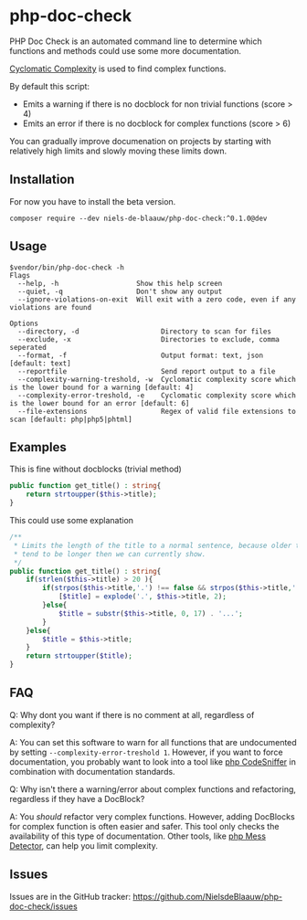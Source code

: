 # php-doc-check

PHP Doc Check is an automated command line to determine which functions and
methods could use some more documentation. 

[Cyclomatic Complexity](https://en.wikipedia.org/wiki/Cyclomatic_complexity) is 
used to find complex functions.

By default this script:

- Emits a warning if there is no docblock for non trivial functions (score > 4)
- Emits an error if there is no docblock for complex functions (score > 6)

You can gradually improve documenation on projects by starting with relatively
high limits and slowly moving these limits down.

## Installation

For now you have to install the beta version.

`composer require --dev niels-de-blaauw/php-doc-check:^0.1.0@dev`

## Usage

```
$vendor/bin/php-doc-check -h
Flags
  --help, -h                   Show this help screen
  --quiet, -q                  Don't show any output
  --ignore-violations-on-exit  Will exit with a zero code, even if any violations are found

Options
  --directory, -d                    Directory to scan for files
  --exclude, -x                      Directories to exclude, comma seperated
  --format, -f                       Output format: text, json [default: text]
  --reportfile                       Send report output to a file
  --complexity-warning-treshold, -w  Cyclomatic complexity score which is the lower bound for a warning [default: 4]
  --complexity-error-treshold, -e    Cyclomatic complexity score which is the lower bound for an error [default: 6]
  --file-extensions                  Regex of valid file extensions to scan [default: php|php5|phtml]
```

## Examples

This is fine without docblocks (trivial method)

```php
public function get_title() : string{
    return strtoupper($this->title);
}
```

This could use some explanation

```php
/**
 * Limits the length of the title to a normal sentence, because older titles
 * tend to be longer then we can currently show.
 */
public function get_title() : string{
    if(strlen($this->title) > 20 ){
        if(strpos($this->title,'.') !== false && strpos($this->title,'.') < 20){
            [$title] = explode('.', $this->title, 2);
        }else{
            $title = substr($this->title, 0, 17) . '...';
        }
    }else{
        $title = $this->title;
    }
    return strtoupper($title);
}
```

## FAQ

Q: Why dont you want if there is no comment at all, regardless of complexity?

A: You can set this software to warn for all functions that are undocumented by
setting `--complexity-error-treshold 1`. However, if you want to force
documentation, you probably want to look into a tool like [php CodeSniffer](https://github.com/squizlabs/PHP_CodeSniffer)
in combination with documentation standards.

Q: Why isn't there a warning/error about complex functions and refactoring, 
regardless if they have a DocBlock?

A: You *should* refactor very complex functions. However, adding DocBlocks
for complex function is often easier and safer. This tool only checks the 
availability of this type of documentation. Other tools, like [php Mess Detector](https://github.com/phpmd/phpmd), 
can help you limit complexity.

## Issues

Issues are in the GitHub tracker: https://github.com/NielsdeBlaauw/php-doc-check/issues

